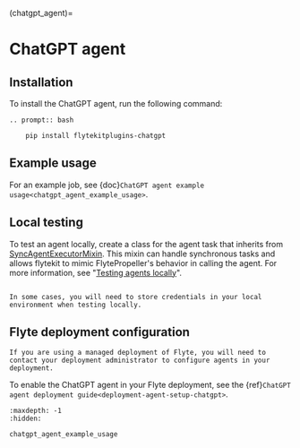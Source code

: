(chatgpt_agent)=

# ChatGPT agent

## Installation

To install the ChatGPT agent, run the following command:

```{eval-rst}
.. prompt:: bash

    pip install flytekitplugins-chatgpt
```

## Example usage

For an example job, see {doc}`ChatGPT agent example usage<chatgpt_agent_example_usage>`.

## Local testing

To test an agent locally, create a class for the agent task that inherits from [SyncAgentExecutorMixin](https://github.com/flyteorg/flytekit/blob/master/flytekit/extend/backend/base_agent.py#L225). This mixin can handle synchronous tasks and allows flytekit to mimic FlytePropeller's behavior in calling the agent. For more information, see "[Testing agents locally](https://docs.flyte.org/en/latest/flyte_agents/testing_agents_locally.html)".

```{note}

In some cases, you will need to store credentials in your local environment when testing locally.

```

## Flyte deployment configuration

```{note}
If you are using a managed deployment of Flyte, you will need to contact your deployment administrator to configure agents in your deployment.
```

To enable the ChatGPT agent in your Flyte deployment, see the {ref}`ChatGPT agent deployment guide<deployment-agent-setup-chatgpt>`.


```{toctree}
:maxdepth: -1
:hidden:

chatgpt_agent_example_usage

```
